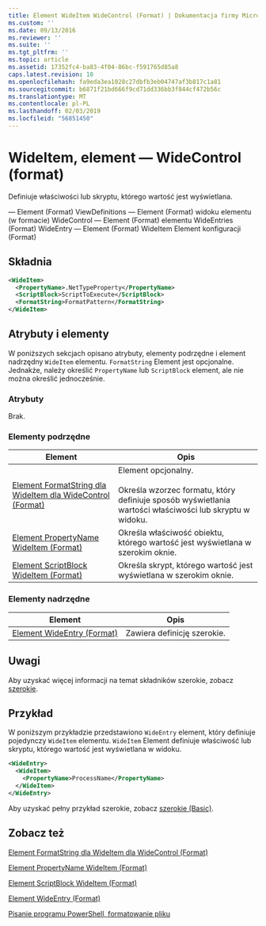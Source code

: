 ```yaml
---
title: Element WideItem WideControl (Format) | Dokumentacja firmy Microsoft
ms.custom: ''
ms.date: 09/13/2016
ms.reviewer: ''
ms.suite: ''
ms.tgt_pltfrm: ''
ms.topic: article
ms.assetid: 17352fc4-ba83-4f04-86bc-f591765d85a8
caps.latest.revision: 18
ms.openlocfilehash: fa9eda3ea1028c27dbfb3eb04747af3b817c1a81
ms.sourcegitcommit: b6871f21bd666f9cd71dd336bb3f844cf472b56c
ms.translationtype: MT
ms.contentlocale: pl-PL
ms.lasthandoff: 02/03/2019
ms.locfileid: "56851450"
---
```

# <a name="wideitem-element-for-widecontrol-format"></a>WideItem, element — WideControl (format)

Definiuje właściwości lub skryptu, którego wartość jest wyświetlana.

— Element (Format) ViewDefinitions — Element (Format) widoku elementu (w formacie) WideControl — Element (Format) elementu WideEntries (Format) WideEntry — Element (Format) WideItem Element konfiguracji (Format)

## <a name="syntax"></a>Składnia

```xml
<WideItem>
  <PropertyName>.NetTypeProperty</PropertyName>
  <ScriptBlock>ScriptToExecute</ScriptBlock>
  <FormatString>FormatPattern</FormatString>
</WideItem>
```

## <a name="attributes-and-elements"></a>Atrybuty i elementy

W poniższych sekcjach opisano atrybuty, elementy podrzędne i element nadrzędny `WideItem` elementu. `FormatString` Element jest opcjonalne. Jednakże, należy określić `PropertyName` lub `ScriptBlock` element, ale nie można określić jednocześnie.

### <a name="attributes"></a>Atrybuty

Brak.

### <a name="child-elements"></a>Elementy podrzędne

|Element|Opis|
|-------------|-----------------|
|[Element FormatString dla WideItem dla WideControl (Format)](./formatstring-element-for-wideitem-for-widecontrol-format.md)|Element opcjonalny.<br /><br /> Określa wzorzec formatu, który definiuje sposób wyświetlania wartości właściwości lub skryptu w widoku.|
|[Element PropertyName WideItem (Format)](./propertyname-element-for-wideitem-for-widecontrol-format.md)|Określa właściwość obiektu, którego wartość jest wyświetlana w szerokim oknie.|
|[Element ScriptBlock WideItem (Format)](./scriptblock-element-for-wideitem-for-widecontrol-format.md)|Określa skrypt, którego wartość jest wyświetlana w szerokim oknie.|

### <a name="parent-elements"></a>Elementy nadrzędne

|Element|Opis|
|-------------|-----------------|
|[Element WideEntry (Format)](./wideentry-element-for-widecontrol-format.md)|Zawiera definicję szerokie.|

## <a name="remarks"></a>Uwagi

Aby uzyskać więcej informacji na temat składników szerokie, zobacz [szerokie](./creating-a-wide-view.md).

## <a name="example"></a>Przykład

W poniższym przykładzie przedstawiono `WideEntry` element, który definiuje pojedynczy `WideItem` elementu. `WideItem` Element definiuje właściwość lub skryptu, którego wartość jest wyświetlana w widoku.

```xml
<WideEntry>
  <WideItem>
    <PropertyName>ProcessName</PropertyName>
  </WideItem>
</WideEntry>
```

Aby uzyskać pełny przykład szerokie, zobacz [szerokie (Basic)](./wide-view-basic.md).

## <a name="see-also"></a>Zobacz też

[Element FormatString dla WideItem dla WideControl (Format)](./formatstring-element-for-wideitem-for-widecontrol-format.md)

[Element PropertyName WideItem (Format)](./propertyname-element-for-wideitem-for-widecontrol-format.md)

[Element ScriptBlock WideItem (Format)](./scriptblock-element-for-wideitem-for-widecontrol-format.md)

[Element WideEntry (Format)](./wideentry-element-for-widecontrol-format.md)

[Pisanie programu PowerShell, formatowanie pliku](./writing-a-powershell-formatting-file.md)
